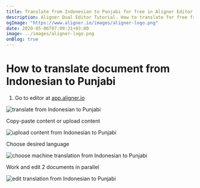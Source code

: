 ```yaml
---
title: Translate from Indonesian to Punjabi for free in Aligner Editor
description: Aligner Dual Editor Tutorial. How to translate for free from Indonesian to Punjabi. Aligner is multilingual document management platform. 
ogImage: "https://www.aligner.io/images/aligner-logo.png"
date: 2020-05-06T07:09:21+03:00
image: ../images/aligner-logo.png
onBlog: true
---
```


# How to translate document from Indonesian to Punjabi

1. Go to editor at [app.aligner.io](https://app.aligner.io "Aligner App web page")

![translate from Indonesian to Punjabi](../aligner-blank-editor.png "translate from Indonesian to Punjabi")

Copy-paste content or upload content

![upload content from Indonesian to Punjabi](../aligner-uploaded-document.png "upload content from Indonesian to Punjabi")

Choose desired language

![choose machine translation from Indonesian to Punjabi](../aligner-language-dropdown.png "choose machine translation from Indonesian to Punjabi")

Work and edit 2 documents in parallel

![edit translation from Indonesian to Punjabi](../aligner-double-sitded-editor.png "edit translation from Indonesian to Punjabi")

